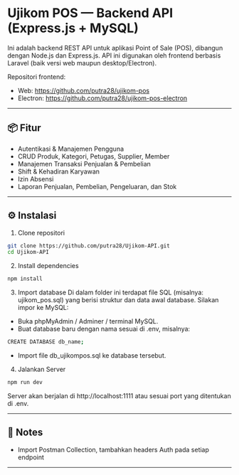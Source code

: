 # Ujikom POS — Backend API (Express.js + MySQL)

Ini adalah backend REST API untuk aplikasi Point of Sale (POS), dibangun dengan Node.js dan Express.js. API ini digunakan oleh frontend berbasis Laravel (baik versi web maupun desktop/Electron).

Repositori frontend:
- Web: https://github.com/putra28/ujikom-pos
- Electron: https://github.com/putra28/ujikom-pos-electron

---

## 📦 Fitur

- Autentikasi & Manajemen Pengguna
- CRUD Produk, Kategori, Petugas, Supplier, Member
- Manajemen Transaksi Penjualan & Pembelian
- Shift & Kehadiran Karyawan
- Izin Absensi
- Laporan Penjualan, Pembelian, Pengeluaran, dan Stok

---

## ⚙️ Instalasi

1. Clone repositori

```bash
git clone https://github.com/putra28/Ujikom-API.git
cd Ujikom-API
```

2. Install dependencies
```bash
npm install
```

3. Import database
Di dalam folder ini terdapat file SQL (misalnya: ujikom_pos.sql) yang berisi struktur dan data awal database. Silakan impor ke MySQL:
- Buka phpMyAdmin / Adminer / terminal MySQL.
- Buat database baru dengan nama sesuai di .env, misalnya:
```bash
CREATE DATABASE db_name;
```
- Import file db_ujikompos.sql ke database tersebut.

4. Jalankan Server
```bash
npm run dev
```
Server akan berjalan di http://localhost:1111 atau sesuai port yang ditentukan di .env.

---
## 📝 Notes

- Import Postman Collection, tambahkan headers Auth pada setiap endpoint

---
